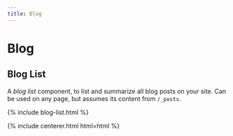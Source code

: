 ```yaml
---
title: Blog
---
```


# <i class="fas fa-feather-alt"></i>Blog

## Blog List

A _blog list_ component, to list and summarize all blog posts on your site.
Can be used on any page, but assumes its content from `/_posts`.

{% include blog-list.html %}

<!--

## Embeds

You can include various social media embeds by pasting the code right into your markdown.

### News

<a class="twitter-timeline" data-width="400" data-height="400" href="https://twitter.com/nomad421?ref_src=twsrc%5Etfw">Tweets by nomad421</a> <script async src="https://platform.twitter.com/widgets.js" charset="utf-8"></script>
{:.center}

<a href="https://twitter.com/nomad421?ref_src=twsrc%5Etfw" class="twitter-follow-button" data-show-count="false">Follow @nomad421</a><script async src="https://platform.twitter.com/widgets.js" charset="utf-8"></script>
<a href="https://twitter.com/intent/tweet?screen_name=nomad421&ref_src=twsrc%5Etfw" class="twitter-mention-button" data-show-count="false">Tweet to @nomad421</a><script async src="https://platform.twitter.com/widgets.js" charset="utf-8"></script>
{:.center}

### Videos

{% capture html %}
<iframe width="600" height="400" src="https://www.youtube.com/embed/GMEHQQ7_4Yo" frameborder="0" allow="accelerometer; autoplay; clipboard-write; encrypted-media; gyroscope; picture-in-picture" allowfullscreen></iframe>
{% endcapture %}

-->

{% include centerer.html html=html %}

